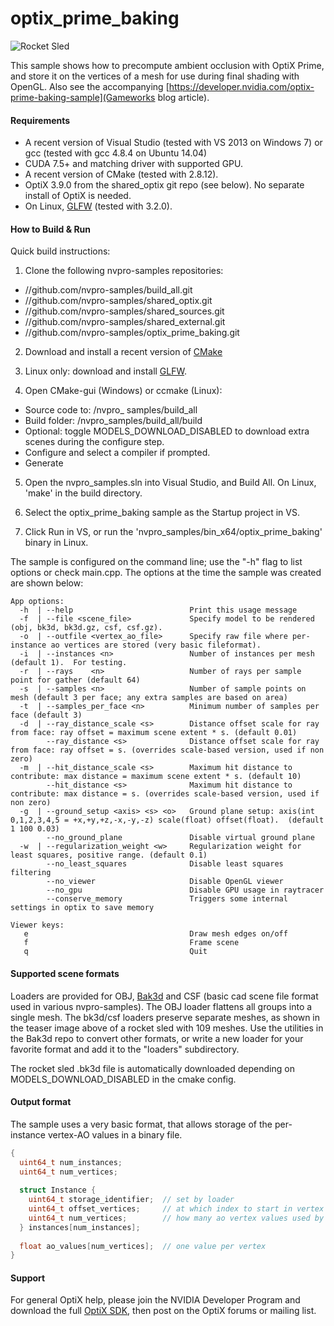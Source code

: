 
optix_prime_baking
==================

![Rocket Sled](https://github.com/nvpro-samples/optix_prime_baking/blob/master/doc/sled_multiple_meshes.png)

This sample shows how to precompute ambient occlusion with OptiX Prime, and store it on the
vertices of a mesh for use during final shading with OpenGL.  Also see the accompanying 
[https://developer.nvidia.com/optix-prime-baking-sample](Gameworks blog article).

#### Requirements
  * A recent version of Visual Studio (tested with VS 2013 on Windows 7) or gcc (tested with gcc 4.8.4 on Ubuntu 14.04) 
  * CUDA 7.5+ and matching driver with supported GPU.
  * A recent version of CMake (tested with 2.8.12).
  * OptiX 3.9.0 from the shared_optix git repo (see below).  No separate install of OptiX is needed.
  * On Linux, [GLFW](http://www.glfw.org/) (tested with 3.2.0).

#### How to Build & Run

Quick build instructions:

1) Clone the following nvpro-samples repositories:
  - //github.com/nvpro-samples/build_all.git
  - //github.com/nvpro-samples/shared_optix.git
  - //github.com/nvpro-samples/shared_sources.git
  - //github.com/nvpro-samples/shared_external.git
  - //github.com/nvpro-samples/optix_prime_baking.git

2) Download and install a recent version of [CMake](https://cmake.org)

3) Linux only: download and install [GLFW](http://www.glfw.org/).

4) Open CMake-gui (Windows) or ccmake (Linux):
  - Source code to: /nvpro_ samples/build_all
  - Build folder: /nvpro_samples/build_all/build
  - Optional: toggle MODELS_DOWNLOAD_DISABLED to download extra scenes during the configure step.
  - Configure and select a compiler if prompted.
  - Generate

5) Open the nvpro_samples.sln into Visual Studio, and Build All.  On Linux, 'make' in the build directory.

6) Select the optix_prime_baking sample as the Startup project in VS.

7) Click Run in VS, or run the 'nvpro_samples/bin_x64/optix_prime_baking' binary in Linux.

The sample is configured on the command line; use the "-h" flag to list options or check main.cpp.  The options at the time the sample was created are shown below:

    App options:
      -h  | --help                          Print this usage message
      -f  | --file <scene_file>             Specify model to be rendered (obj, bk3d, bk3d.gz, csf, csf.gz).
      -o  | --outfile <vertex_ao_file>      Specify raw file where per-instance ao vertices are stored (very basic fileformat).
      -i  | --instances <n>                 Number of instances per mesh (default 1).  For testing.
      -r  | --rays    <n>                   Number of rays per sample point for gather (default 64)
      -s  | --samples <n>                   Number of sample points on mesh (default 3 per face; any extra samples are based on area)
      -t  | --samples_per_face <n>          Minimum number of samples per face (default 3)
      -d  | --ray_distance_scale <s>        Distance offset scale for ray from face: ray offset = maximum scene extent * s. (default 0.01)
            --ray_distance <s>              Distance offset scale for ray from face: ray offset = s. (overrides scale-based version, used if non zero)
      -m  | --hit_distance_scale <s>        Maximum hit distance to contribute: max distance = maximum scene extent * s. (default 10)
            --hit_distance <s>              Maximum hit distance to contribute: max distance = s. (overrides scale-based version, used if non zero)
      -g  | --ground_setup <axis> <s> <o>   Ground plane setup: axis(int 0,1,2,3,4,5 = +x,+y,+z,-x,-y,-z) scale(float) offset(float).  (default 1 100 0.03)
            --no_ground_plane               Disable virtual ground plane
      -w  | --regularization_weight <w>     Regularization weight for least squares, positive range. (default 0.1)
            --no_least_squares              Disable least squares filtering
            --no_viewer                     Disable OpenGL viewer
            --no_gpu                        Disable GPU usage in raytracer
            --conserve_memory               Triggers some internal settings in optix to save memory
            
    Viewer keys:
       e                                    Draw mesh edges on/off
       f                                    Frame scene
       q                                    Quit
 
#### Supported scene formats 

Loaders are provided for OBJ, [Bak3d](https://github.com/tlorach/Bak3d) and CSF (basic cad scene file format used in various nvpro-samples).  The OBJ loader flattens all groups into a single mesh.  The bk3d/csf loaders preserve separate meshes, as shown in the teaser image above of a rocket sled with 109 meshes.  Use the utilities in the Bak3d repo to convert other formats, or write a new loader for your favorite format and add it to the "loaders" subdirectory.

The rocket sled .bk3d file is automatically downloaded depending on MODELS_DOWNLOAD_DISABLED in the cmake config.

#### Output format

The sample uses a very basic format, that allows storage of the per-instance vertex-AO values in a binary file.

~~~ cpp
{
  uint64_t num_instances;
  uint64_t num_vertices;
  
  struct Instance {
    uint64_t storage_identifier;  // set by loader
    uint64_t offset_vertices;     // at which index to start in vertex array
    uint64_t num_vertices;        // how many ao vertex values used by instance
  } instances[num_instances];
  
  float ao_values[num_vertices];  // one value per vertex
}
~~~

#### Support

For general OptiX help, please join the NVIDIA Developer Program and download the full [OptiX SDK](https://developer.nvidia.com/optix), then post on the OptiX forums or mailing list.

